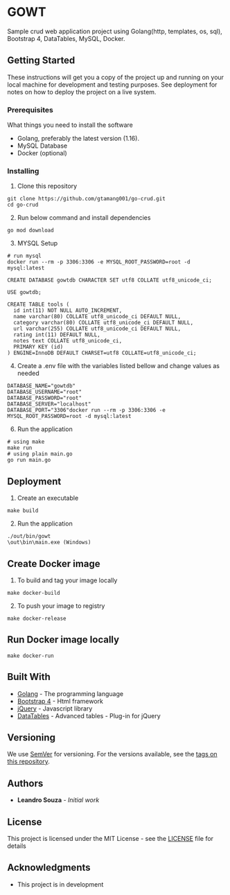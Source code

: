 # GOWT
Sample crud web application project using Golang(http, templates, os, sql), Bootstrap 4, DataTables, MySQL, Docker.

## Getting Started

These instructions will get you a copy of the project up and running on your local machine for development and testing purposes. See deployment for notes on how to deploy the project on a live system.

### Prerequisites

What things you need to install the software

* Golang, preferably the latest version (1.16).
* MySQL Database
* Docker (optional)

### Installing

1. Clone this repository

```
git clone https://github.com/gtamang001/go-crud.git
cd go-crud
```

2. Run below command and install dependencies

```
go mod download
```

3. MYSQL Setup 
```
# run mysql
docker run --rm -p 3306:3306 -e MYSQL_ROOT_PASSWORD=root -d mysql:latest
```

```
CREATE DATABASE gowtdb CHARACTER SET utf8 COLLATE utf8_unicode_ci;

USE gowtdb;

CREATE TABLE tools (
  id int(11) NOT NULL AUTO_INCREMENT,
  name varchar(80) COLLATE utf8_unicode_ci DEFAULT NULL,
  category varchar(80) COLLATE utf8_unicode_ci DEFAULT NULL,
  url varchar(255) COLLATE utf8_unicode_ci DEFAULT NULL,
  rating int(11) DEFAULT NULL,
  notes text COLLATE utf8_unicode_ci,
  PRIMARY KEY (id)
) ENGINE=InnoDB DEFAULT CHARSET=utf8 COLLATE=utf8_unicode_ci;
```

4. Create a .env file with the variables listed bellow and change values as needed

```
DATABASE_NAME="gowtdb"
DATABASE_USERNAME="root"
DATABASE_PASSWORD="root"
DATABASE_SERVER="localhost"
DATABASE_PORT="3306"docker run --rm -p 3306:3306 -e MYSQL_ROOT_PASSWORD=root -d mysql:latest
```

6. Run the application

```
# using make 
make run
# using plain main.go
go run main.go 
```

## Deployment

1. Create an executable

```
make build
```

2. Run the application

```
./out/bin/gowt
\out\bin\main.exe (Windows)
```
## Create Docker image

1. To build and tag your image locally

```
make docker-build
```

2. To push your image to registry

```
make docker-release
```

## Run Docker image locally

```
make docker-run
```


## Built With

* [Golang](https://golang.org/doc/) - The programming language 
* [Bootstrap 4](https://getbootstrap.com/docs/4.2/getting-started/introduction/) - Html framework
* [jQuery](https://api.jquery.com/) - Javascript library
* [DataTables](https://datatables.net/manual/) - Advanced tables - Plug-in for jQuery

## Versioning

We use [SemVer](http://semver.org/) for versioning. For the versions available, see the [tags on this repository](https://github.com/your/project/tags).

## Authors

* **Leandro Souza** - *Initial work*

## License

This project is licensed under the MIT License - see the [LICENSE](LICENSE) file for details

## Acknowledgments

* This project is in development
